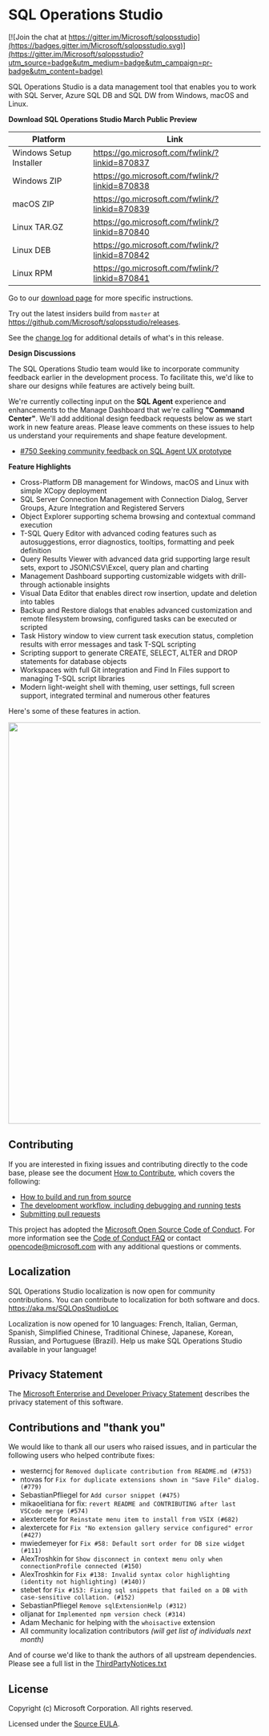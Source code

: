 # SQL Operations Studio

[![Join the chat at https://gitter.im/Microsoft/sqlopsstudio](https://badges.gitter.im/Microsoft/sqlopsstudio.svg)](https://gitter.im/Microsoft/sqlopsstudio?utm_source=badge&utm_medium=badge&utm_campaign=pr-badge&utm_content=badge)

SQL Operations Studio is a data management tool that enables you to work with SQL Server, Azure SQL DB and SQL DW from Windows, macOS and Linux.

**Download SQL Operations Studio March Public Preview**

Platform | Link
-- | --
Windows Setup Installer | https://go.microsoft.com/fwlink/?linkid=870837
Windows ZIP | https://go.microsoft.com/fwlink/?linkid=870838
macOS ZIP | https://go.microsoft.com/fwlink/?linkid=870839
Linux TAR.GZ | https://go.microsoft.com/fwlink/?linkid=870840
Linux DEB | https://go.microsoft.com/fwlink/?linkid=870842
Linux RPM | https://go.microsoft.com/fwlink/?linkid=870841

Go to our [download page](https://aka.ms/sqlopsstudio) for more specific instructions.

Try out the latest insiders build from `master` at https://github.com/Microsoft/sqlopsstudio/releases.

See the [change log](https://github.com/Microsoft/sqlopsstudio/blob/master/CHANGELOG.md) for additional details of what's in this release.

**Design Discussions**

The SQL Operations Studio team would like to incorporate community feedback earlier in the development process.  To facilitate this, we'd like to share our designs while features are actively being built.

We're currently collecting input on the **SQL Agent** experience and enhancements to the Manage Dashboard that we're calling **"Command Center"**.  We'll add additional design feedback requests below as we start work in new feature areas.  Please leave comments on these issues to help us understand your requirements and shape feature development.

* [#750 Seeking community feedback on SQL Agent UX prototype](https://github.com/Microsoft/sqlopsstudio/issues/750)

**Feature Highlights**

- Cross-Platform DB management for Windows, macOS and Linux with simple XCopy deployment
- SQL Server Connection Management with Connection Dialog, Server Groups, Azure Integration and Registered Servers
- Object Explorer supporting schema browsing and contextual command execution
- T-SQL Query Editor with advanced coding features such as autosuggestions, error diagnostics, tooltips, formatting and peek definition
- Query Results Viewer with advanced data grid supporting large result sets, export to JSON\CSV\Excel, query plan and charting
- Management Dashboard supporting customizable widgets with drill-through actionable insights
- Visual Data Editor that enables direct row insertion, update and deletion into tables
- Backup and Restore dialogs that enables advanced customization and remote filesystem browsing, configured tasks can be executed or scripted
- Task History window to view current task execution status, completion results with error messages and task T-SQL scripting
- Scripting support to generate CREATE, SELECT, ALTER and DROP statements for database objects
- Workspaces with full Git integration and Find In Files support to managing T-SQL script libraries
- Modern light-weight shell with theming, user settings, full screen support, integrated terminal and numerous other features

Here's some of these features in action.

<img src='https://github.com/Microsoft/sqlopsstudio/blob/master/docs/overview_screen.jpg' width='800px'>

## Contributing
If you are interested in fixing issues and contributing directly to the code base,
please see the document [How to Contribute](https://github.com/Microsoft/sqlopsstudio/wiki/How-to-Contribute), which covers the following:

* [How to build and run from source](https://github.com/Microsoft/sqlopsstudio/wiki/How-to-Contribute#Build-and-Run-From-Source)
* [The development workflow, including debugging and running tests](https://github.com/Microsoft/sqlopsstudio/wiki/How-to-Contribute#development-workflow)
* [Submitting pull requests](https://github.com/Microsoft/sqlopsstudio/wiki/How-to-Contribute#pull-requests)

This project has adopted the [Microsoft Open Source Code of Conduct](https://opensource.microsoft.com/codeofconduct/). For more information see the [Code of Conduct FAQ](https://opensource.microsoft.com/codeofconduct/faq/) or contact [opencode@microsoft.com](mailto:opencode@microsoft.com) with any additional questions or comments.

## Localization
SQL Operations Studio localization is now open for community contributions. You can contribute to localization for both software and docs. https://aka.ms/SQLOpsStudioLoc

Localization is now opened for 10 languages: French, Italian, German, Spanish, Simplified Chinese, Traditional Chinese, Japanese, Korean, Russian, and Portuguese (Brazil). Help us make SQL Operations Studio available in your language!

## Privacy Statement
The [Microsoft Enterprise and Developer Privacy Statement](https://privacy.microsoft.com/en-us/privacystatement) describes the privacy statement of this software.

## Contributions and "thank you"
We would like to thank all our users who raised issues, and in particular the following users who helped contribute fixes:

* westerncj for `Removed duplicate contribution from README.md (#753)`
* ntovas for `Fix for duplicate extensions shown in "Save File" dialog. (#779)`
* SebastianPfliegel for `Add cursor snippet (#475)`
* mikaoelitiana for fix: `revert README and CONTRIBUTING after last VSCode merge (#574)`
* alextercete for `Reinstate menu item to install from VSIX (#682)`
* alextercete for `Fix "No extension gallery service configured" error (#427)`
* mwiedemeyer for `Fix #58: Default sort order for DB size widget (#111)`
* AlexTroshkin for `Show disconnect in context menu only when connectionProfile connected (#150)`
* AlexTroshkin for `Fix #138: Invalid syntax color highlighting (identity not highlighting) (#140))`
* stebet for `Fix #153: Fixing sql snippets that failed on a DB with case-sensitive collation. (#152)`
* SebastianPfliegel `Remove sqlExtensionHelp (#312)`
* olljanat for `Implemented npm version check (#314)`
* Adam Mechanic for helping with the `whoisactive` extension
* All community localization contributors *(will get list of individuals next month)*

And of course we'd like to thank the authors of all upstream dependencies.  Please see a full list in the [ThirdPartyNotices.txt](https://raw.githubusercontent.com/Microsoft/sqlopsstudio/master/ThirdPartyNotices.txt)

## License

Copyright (c) Microsoft Corporation. All rights reserved.

Licensed under the [Source EULA](LICENSE.txt).
